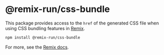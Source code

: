 # @remix-run/css-bundle

This package provides access to the `href` of the generated CSS file when using CSS bundling features in [Remix](https://remix.run).

```sh
npm install @remix-run/css-bundle
```

For more, see the [Remix docs](https://remix.run/docs/).
